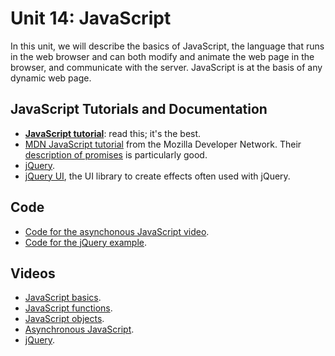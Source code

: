 # Unit 14: JavaScript

In this unit, we will describe the basics of JavaScript, the language that runs in the web browser and can both modify and animate the web page in the browser, and communicate with the server.  JavaScript is at the basis of any dynamic web page.  

## JavaScript Tutorials and Documentation

* **[JavaScript tutorial](https://javascript.info/)**: read this; it's the best. 
* [MDN JavaScript tutorial](https://developer.mozilla.org/en-US/docs/Learn/Getting_started_with_the_web/JavaScript_basics) from the Mozilla Developer Network. Their [description of promises](https://developer.mozilla.org/en-US/docs/Web/JavaScript/Reference/Global_Objects/Promise) is particularly good. 
* [jQuery](https://jquery.com/).
* [jQuery UI](https://jqueryui.com/), the UI library to create effects often used with jQuery. 

## Code

* [Code for the asynchonous JavaScript video](https://github.com/learn-py4web/promises).
* [Code for the jQuery example](https://github.com/learn-py4web/jquery_example).

## Videos

* [JavaScript basics](https://drive.google.com/file/d/1tlZC2yajNdMkWBWdg-kOwZAqb_1Snfvd/view?usp=sharing).
* [JavaScript functions](https://drive.google.com/file/d/1ss71GF4iTgcSOL-g6pfV9W-9owfmUngL/view?usp=sharing).
* [JavaScript objects](https://drive.google.com/file/d/1MH0ev1rK72b6uMjmcy_QxxnZE6tNSS4N/view?usp=sharing).
* [Asynchronous JavaScript](https://drive.google.com/file/d/1qdYvqwPGyWvA9V58aM0aAZMLHQd6faRM/view?usp=sharing).
* [jQuery](https://drive.google.com/file/d/1IRrSJpSTUkX8fvyYtSlLqknnqNjAfegd/view?usp=sharing).

